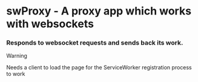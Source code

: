 # swProxy - A proxy app which works with websockets
### Responds to websocket requests and sends back its work.
> [!WARNING]
>   Needs a client to load the page for the ServiceWorker registration process to work
